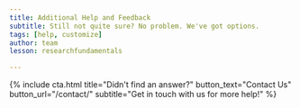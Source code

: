 ```yaml
---
title: Additional Help and Feedback
subtitle: Still not quite sure? No problem. We've got options.
tags: [help, customize]
author: team
lesson: researchfundamentals

---
```


{% include cta.html title="Didn't find an answer?" button_text="Contact Us" button_url="/contact/" subtitle="Get in touch with us for more help!" %}
